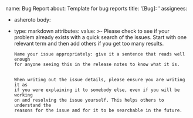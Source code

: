 name: Bug Report
about: Template for bug reports
title: '[Bug]: '
assignees:
  - asheroto
body:
  - type: markdown
    attributes:
      value: >-
        Please check to see if your problem already exists with a quick search
        of the issues. Start with one relevant term and then add others if you
        get too many results.


        Name your issue appropriately: give it a sentence that reads well enough
        for anyone seeing this in the release notes to know what it is.


        When writing out the issue details, please ensure you are writing it as
        if you were explaining it to somebody else, even if you will be working
        on and resolving the issue yourself. This helps others to understand the
        reasons for the issue and for it to be searchable in the future.